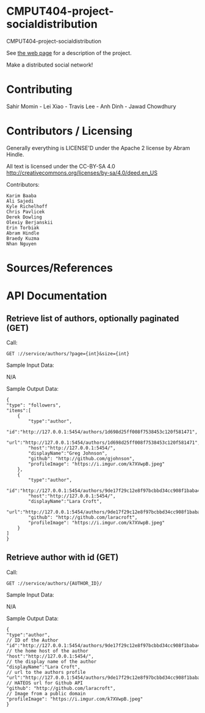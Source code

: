 CMPUT404-project-socialdistribution
===================================

CMPUT404-project-socialdistribution

See [the web page](https://uofa-cmput404.github.io/general/project.html) for a description of the project.

Make a distributed social network!

Contributing
============

Sahir Momin -
Lei Xiao - 
Travis Lee -
Anh Dinh -
Jawad Chowdhury

Contributors / Licensing
========================

Generally everything is LICENSE'D under the Apache 2 license by Abram Hindle.

All text is licensed under the CC-BY-SA 4.0 http://creativecommons.org/licenses/by-sa/4.0/deed.en_US

Contributors:

    Karim Baaba
    Ali Sajedi
    Kyle Richelhoff
    Chris Pavlicek
    Derek Dowling
    Olexiy Berjanskii
    Erin Torbiak
    Abram Hindle
    Braedy Kuzma
    Nhan Nguyen 

Sources/References
==================



API Documentation
=================

Retrieve list of authors, optionally paginated (GET)
----------------------------------------------------

Call:

    GET ://service/authors/?page={int}&size={int}
    
Sample Input Data:

N/A
    
Sample Output Data:

    {
    "type": "followers",      
    "items":[
        {
            "type":"author",
            "id":"http://127.0.0.1:5454/authors/1d698d25ff008f7538453c120f581471",
            "url":"http://127.0.0.1:5454/authors/1d698d25ff008f7538453c120f581471",
            "host":"http://127.0.0.1:5454/",
            "displayName":"Greg Johnson",
            "github": "http://github.com/gjohnson",
            "profileImage": "https://i.imgur.com/k7XVwpB.jpeg"
        },
        {
            "type":"author",
            "id":"http://127.0.0.1:5454/authors/9de17f29c12e8f97bcbbd34cc908f1baba40658e",
            "host":"http://127.0.0.1:5454/",
            "displayName":"Lara Croft",
            "url":"http://127.0.0.1:5454/authors/9de17f29c12e8f97bcbbd34cc908f1baba40658e",
            "github": "http://github.com/laracroft",
            "profileImage": "https://i.imgur.com/k7XVwpB.jpeg"
        }
    ]
    }

Retrieve author with id (GET)
-----------------------------

Call:

    GET ://service/authors/{AUTHOR_ID}/

Sample Input Data:

N/A

Sample Output Data:

    {
    "type":"author",
    // ID of the Author
    "id":"http://127.0.0.1:5454/authors/9de17f29c12e8f97bcbbd34cc908f1baba40658e",
    // the home host of the author
    "host":"http://127.0.0.1:5454/",
    // the display name of the author
    "displayName":"Lara Croft",
    // url to the authors profile
    "url":"http://127.0.0.1:5454/authors/9de17f29c12e8f97bcbbd34cc908f1baba40658e",
    // HATEOS url for Github API
    "github": "http://github.com/laracroft",
    // Image from a public domain
    "profileImage": "https://i.imgur.com/k7XVwpB.jpeg"
    }
